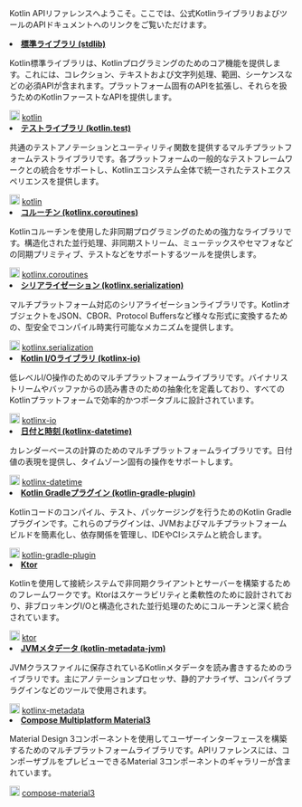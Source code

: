 <topic xmlns:xsi="http://www.w3.org/2001/XMLSchema-instance"
       xsi:noNamespaceSchemaLocation="https://resources.jetbrains.com/writerside/1.0/topic.v2.xsd"
       id="api-references" title="APIリファレンス">
<p>Kotlin APIリファレンスへようこそ。ここでは、公式KotlinライブラリおよびツールのAPIドキュメントへのリンクをご覧いただけます。</p>
<list columns="2">
        <li>
            <a href="https://kotlinlang.org/api/core/kotlin-stdlib/"><b>標準ライブラリ (stdlib)</b></a>
            <br/>
            <p>Kotlin標準ライブラリは、Kotlinプログラミングのためのコア機能を提供します。これには、コレクション、テキストおよび文字列処理、範囲、シーケンスなどの必須APIが含まれます。プラットフォーム固有のAPIを拡張し、それらを扱うためのKotlinファーストなAPIを提供します。</p>
            <img src="github.svg" width="18" alt="GitHub"/> <a href="https://github.com/JetBrains/kotlin">kotlin</a>
            <br/>
        </li>
        <li>
            <a href="https://kotlinlang.org/api/core/kotlin-test/"><b>テストライブラリ (kotlin.test)</b></a>
            <br/>
            <p>共通のテストアノテーションとユーティリティ関数を提供するマルチプラットフォームテストライブラリです。各プラットフォームの一般的なテストフレームワークとの統合をサポートし、Kotlinエコシステム全体で統一されたテストエクスペリエンスを提供します。</p>
            <img src="github.svg" width="18" alt="GitHub"/> <a href="https://github.com/JetBrains/kotlin">kotlin</a>
            <br/>
        </li>
        <li>
            <a href="https://kotlinlang.org/api/kotlinx.coroutines/"><b>コルーチン (kotlinx.coroutines)</b></a>
            <br/>
            <p>Kotlinコルーチンを使用した非同期プログラミングのための強力なライブラリです。構造化された並行処理、非同期ストリーム、ミューテックスやセマフォなどの同期プリミティブ、テストなどをサポートするツールを提供します。</p>
            <img src="github.svg" width="18" alt="GitHub"/> <a href="https://github.com/Kotlin/kotlinx.coroutines">kotlinx.coroutines</a>
            <br/>
        </li>
        <li>
            <a href="https://kotlinlang.org/api/kotlinx.serialization/"><b>シリアライゼーション (kotlinx.serialization)</b></a>
            <br/>
            <p>マルチプラットフォーム対応のシリアライゼーションライブラリです。KotlinオブジェクトをJSON、CBOR、Protocol Buffersなど様々な形式に変換するための、型安全でコンパイル時実行可能なメカニズムを提供します。</p>
            <img src="github.svg" width="18" alt="GitHub"/> <a href="https://github.com/Kotlin/kotlinx.serialization">kotlinx.serialization</a>
            <br/>
        </li>
        <li>
            <a href="https://kotlinlang.org/api/kotlinx-io/"><b>Kotlin I/Oライブラリ (kotlinx-io)</b></a>
            <br/>
            <p>低レベルI/O操作のためのマルチプラットフォームライブラリです。バイナリストリームやバッファからの読み書きのための抽象化を定義しており、すべてのKotlinプラットフォームで効率的かつポータブルに設計されています。</p>
            <img src="github.svg" width="18" alt="GitHub"/> <a href="https://github.com/Kotlin/kotlinx-io">kotlinx-io</a>
            <br/>
        </li>
        <li>
            <a href="https://kotlinlang.org/api/kotlinx-datetime/"><b>日付と時刻 (kotlinx-datetime)</b></a>
            <br/>
            <p>カレンダーベースの計算のためのマルチプラットフォームライブラリです。日付値の表現を提供し、タイムゾーン固有の操作をサポートします。</p>
            <img src="github.svg" width="18" alt="GitHub"/> <a href="https://github.com/Kotlin/kotlinx-datetime">kotlinx-datetime</a>
            <br/>
        </li>
        <li>
            <a href="https://kotlinlang.org/api/kotlin-gradle-plugin/"><b>Kotlin Gradleプラグイン (kotlin-gradle-plugin)</b></a>
            <br/>
            <p>Kotlinコードのコンパイル、テスト、パッケージングを行うためのKotlin Gradleプラグインです。これらのプラグインは、JVMおよびマルチプラットフォームビルドを簡素化し、依存関係を管理し、IDEやCIシステムと統合します。</p>
            <img src="github.svg" width="18" alt="GitHub"/> <a href="https://github.com/JetBrains/kotlin/tree/master/libraries/tools/kotlin-gradle-plugin">kotlin-gradle-plugin</a>
            <br/>
        </li>
        <li>
            <a href="https://api.ktor.io/"><b>Ktor</b></a>
            <br/>
            <p>Kotlinを使用して接続システムで非同期クライアントとサーバーを構築するためのフレームワークです。Ktorはスケーラビリティと柔軟性のために設計されており、非ブロッキングI/Oと構造化された並行処理のためにコルーチンと深く統合されています。</p>
            <img src="github.svg" width="18" alt="GitHub"/> <a href="https://github.com/ktorio/ktor">ktor</a>
            <br/>
        </li>
        <li>
            <a href="https://kotlinlang.org/api/kotlinx-metadata-jvm/"><b>JVMメタデータ (kotlin-metadata-jvm)</b></a>
            <br/>
            <p>JVMクラスファイルに保存されているKotlinメタデータを読み書きするためのライブラリです。主にアノテーションプロセッサ、静的アナライザ、コンパイラプラグインなどのツールで使用されます。</p>
            <img src="github.svg" width="18" alt="GitHub"/> <a href="https://github.com/JetBrains/kotlin/tree/master/libraries/kotlinx-metadata">kotlinx-metadata</a>
            <br/>
        </li>
        <li>
            <a href="https://kotlinlang.org/api/compose-multiplatform/material3/"><b>Compose Multiplatform Material3</b></a>
            <br/>
            <p>Material Design 3コンポーネントを使用してユーザーインターフェースを構築するためのマルチプラットフォームライブラリです。APIリファレンスには、コンポーザブルをプレビューできるMaterial 3コンポーネントのギャラリーが含まれています。</p>
            <img src="github.svg" width="18" alt="GitHub"/> <a href="https://github.com/JetBrains/compose-multiplatform-core/tree/jb-main/compose/material3">compose-material3</a>
            <br/>
        </li>
</list>
</topic>